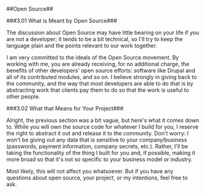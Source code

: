 ##Open Source##

###3.01 What is Meant by Open Source###

The discussion about Open Source may have little bearing on your life if you
are not a developer; it tends to be a bit technical, so I'll try to keep the language plain and the points relevant to our work together.

I am very committed to the ideals of the Open Source movement. By working with
me, you are already receiving, for no additional charge, the benefits of other
developers' open source efforts: software like Drupal and all of its
contributed modules, and so on. I believe strongly in giving back to the
community, and the way that most developers are able to do that is by
abstracting work that clients pay them to do so that the work is useful to
other people.

###3.02 What that Means for Your Project###

Alright, the previous section was a bit vague, but here's what it comes down
to. While you will own the source code for whatever I build for you, I reserve
the right to abstract it out and release it to the community. Don't worry:
I won't be giving out any data that is sensitive to your company/business
(passwords, payment information, company secrets, etc.). Rather, I'll be taking
the functionality of the thing I built for you and, if possible, making it more
broad so that it's not so specific to your business model or industry. 

Most likely, this will not affect you whatsoever. But if you have any questions
about open source, your project, or my intentions, feel free to ask.

